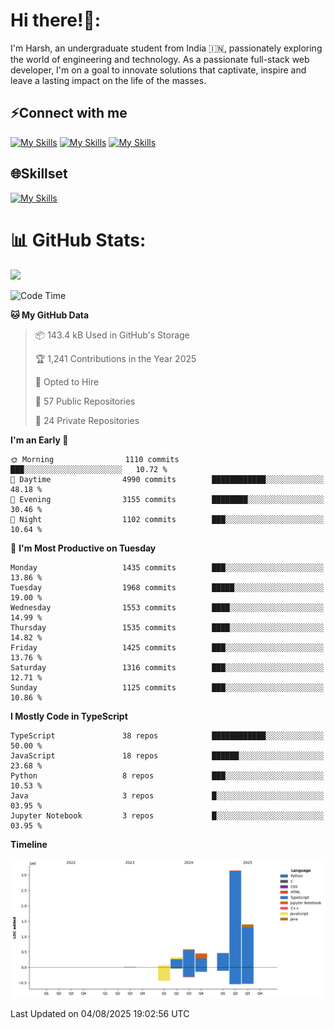 
# Hi there!👋:
<p> I'm Harsh, an undergraduate student from India 🇮🇳, passionately exploring the world of engineering and technology. As a passionate full-stack web developer, I'm on a goal to innovate solutions that captivate, inspire and leave a lasting impact on the life of the masses. </p>

## ⚡Connect with me

[![My Skills](https://skillicons.dev/icons?i=gmail)](mailto:harshpandey.tech@gmail.com) [![My Skills](https://skillicons.dev/icons?i=linkedin)](https://linkedin.com/in/harsh3dev) [![My Skills](https://skillicons.dev/icons?i=twitter)](https://x.com/harshxai)

## 🌐Skillset
[![My Skills](https://skillicons.dev/icons?i=js,ts,react,nextjs,nodejs,tailwind,mongo,express,postgres,prisma,html,css,docker,aws,cpp,git,vscode,figma)](https://skillicons.dev)


# 📊 GitHub Stats:
![](https://komarev.com/ghpvc/?username=harsh3dev)

<!--START_SECTION:waka-->
![Code Time](http://img.shields.io/badge/Code%20Time-425%20hrs%2032%20mins-blue)

**🐱 My GitHub Data** 

> 📦 143.4 kB Used in GitHub's Storage 
 > 
> 🏆 1,241 Contributions in the Year 2025
 > 
> 💼 Opted to Hire
 > 
> 📜 57 Public Repositories 
 > 
> 🔑 24 Private Repositories 
 > 
**I'm an Early 🐤** 

```text
🌞 Morning                1110 commits        ███░░░░░░░░░░░░░░░░░░░░░░   10.72 % 
🌆 Daytime                4990 commits        ████████████░░░░░░░░░░░░░   48.18 % 
🌃 Evening                3155 commits        ████████░░░░░░░░░░░░░░░░░   30.46 % 
🌙 Night                  1102 commits        ███░░░░░░░░░░░░░░░░░░░░░░   10.64 % 
```
📅 **I'm Most Productive on Tuesday** 

```text
Monday                   1435 commits        ███░░░░░░░░░░░░░░░░░░░░░░   13.86 % 
Tuesday                  1968 commits        █████░░░░░░░░░░░░░░░░░░░░   19.00 % 
Wednesday                1553 commits        ████░░░░░░░░░░░░░░░░░░░░░   14.99 % 
Thursday                 1535 commits        ████░░░░░░░░░░░░░░░░░░░░░   14.82 % 
Friday                   1425 commits        ███░░░░░░░░░░░░░░░░░░░░░░   13.76 % 
Saturday                 1316 commits        ███░░░░░░░░░░░░░░░░░░░░░░   12.71 % 
Sunday                   1125 commits        ███░░░░░░░░░░░░░░░░░░░░░░   10.86 % 
```


**I Mostly Code in TypeScript** 

```text
TypeScript               38 repos            ████████████░░░░░░░░░░░░░   50.00 % 
JavaScript               18 repos            ██████░░░░░░░░░░░░░░░░░░░   23.68 % 
Python                   8 repos             ███░░░░░░░░░░░░░░░░░░░░░░   10.53 % 
Java                     3 repos             █░░░░░░░░░░░░░░░░░░░░░░░░   03.95 % 
Jupyter Notebook         3 repos             █░░░░░░░░░░░░░░░░░░░░░░░░   03.95 % 
```



**Timeline**

![Lines of Code chart](https://raw.githubusercontent.com/harsh3dev/harsh3dev/main/assets/bar_graph.png)


 Last Updated on 04/08/2025 19:02:56 UTC
<!--END_SECTION:waka-->

